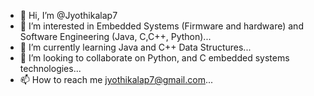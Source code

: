 - 👋 Hi, I’m @Jyothikalap7
- 👀 I’m interested in Embedded Systems (Firmware and hardware) and Software Engineering (Java, C,C++, Python)...
- 🌱 I’m currently learning Java and C++ Data Structures...
- 💞️ I’m looking to collaborate on  Python, and C embedded systems technologies...
- 📫 How to reach me jyothikalap7@gmail.com...

<!---
Jyothikalap7/Jyothikalap7 is a ✨ special ✨ repository because its `README.md` (this file) appears on your GitHub profile.
You can click the Preview link to take a look at your changes.
--->
